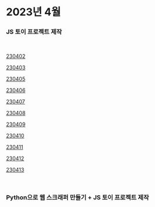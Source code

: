 # 2023년 4월

### JS 토이 프로젝트 제작

<br />

[230402](/DateLink/2023-04/230402.md)

[230403](/DateLink/2023-04/230403.md)

[230405](/DateLink/2023-04/230404.md)

[230406](/DateLink/2023-04/230405.md)

[230407](/DateLink/2023-04/230406.md)

[230408](/DateLink/2023-04/230407.md)

[230409](/DateLink/2023-04/230408.md)

[230410](/DateLink/2023-04/230409.md)

[230411](/DateLink/2023-04/230410.md)

[230412](/DateLink/2023-04/230411.md)

[230413](/DateLink/2023-04/230412.md)

<br />

### Python으로 웹 스크래퍼 만들기 + JS 토이 프로젝트 제작

<br />
